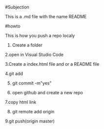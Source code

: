 #Subjection

This is a .md file with the name README

#howto

This is how you push a repo localy

1. Create a folder

2.open in Visual Studio Code

3.Create a index.html file and or a README file

4.git add

5. git commit -m"yes"

6. open github and create a new repo

7.copy html link 

8. git remote add origin

9.git push(origin master)

